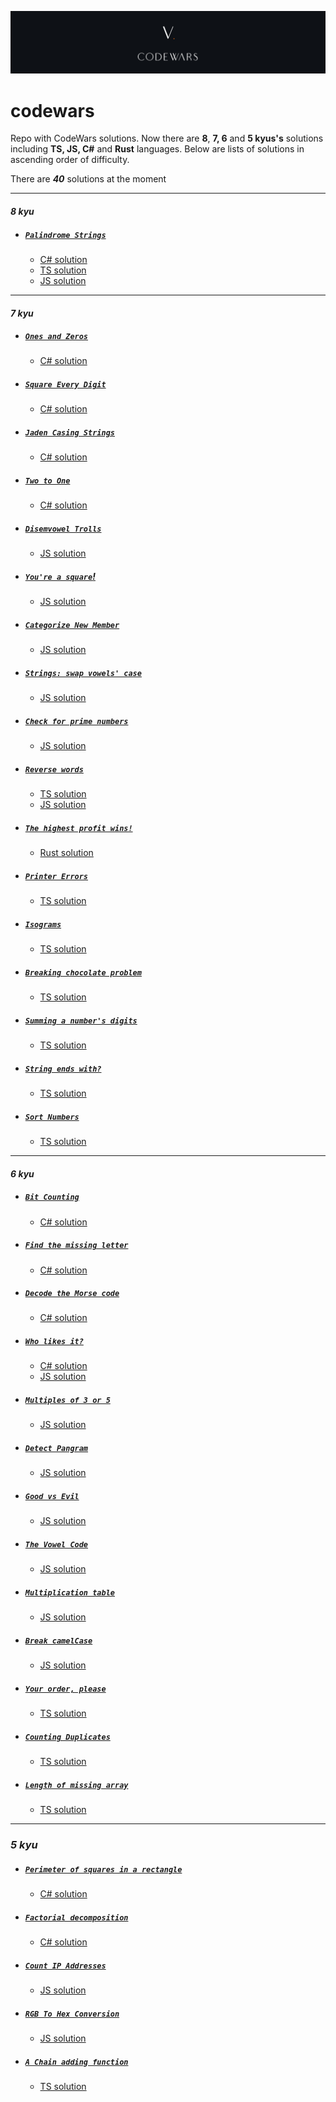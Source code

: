 ![](/cover.png)

# codewars

Repo with CodeWars solutions. Now there are **8**, **7, 6** and **5 kyus's** solutions including **TS, JS, C#** and **Rust** languages. Below are lists of solutions in ascending order of difficulty.

There are _**40**_ solutions at the moment

---

#### _8 kyu_

- ##### [`Palindrome Strings`](https://www.codewars.com/kata/57a5015d72292ddeb8000b31)

  - [C# solution](/kata's/8%20kyu/Palindrome%20Strings/palindrome-strings.cs)
  - [TS solution](/kata's/8%20kyu/Palindrome%20Strings/palindrome-strings.ts)
  - [JS solution](/kata's/8%20kyu/Palindrome%20Strings/palindrome-strings.js)

---

#### _7 kyu_

- ##### [`Ones and Zeros`](https://www.codewars.com/kata/578553c3a1b8d5c40300037c)

  - [C# solution](/kata's/7%20kyu/Ones%20and%20Zeros/ones-and-zeros.cs)

- ##### [`Square Every Digit`](https://www.codewars.com/kata/546e2562b03326a88e000020)

  - [C# solution](/kata's/7%20kyu/Square%20Every%20Digit/square-every-digit.cs)

- ##### [`Jaden Casing Strings`](https://www.codewars.com/kata/5390bac347d09b7da40006f6)

  - [C# solution](/kata's/7%20kyu/Jaden%20Casing%20Strings/jaden-casing-strings.cs)

- ##### [`Two to One`](https://www.codewars.com/kata/5656b6906de340bd1b0000ac)

  - [C# solution](/kata's/7%20kyu/Two%20to%20One/two-to-one.cs)

- ##### [`Disemvowel Trolls`](https://www.codewars.com/kata/52fba66badcd10859f00097e)

  - [JS solution](/kata's/7%20kyu/Disemvowel%20Trolls/disemvowel-trolls.js)

- ##### [`You're a square`!](https://www.codewars.com/kata/54c27a33fb7da0db0100040e)

  - [JS solution](/kata's/7%20kyu/You're%20a%20square/youre-a-square.js)

- ##### [`Categorize New Member`](https://www.codewars.com/kata/5502c9e7b3216ec63c0001aa)

  - [JS solution](/kata's/7%20kyu/Categorize%20New%20Member/categorize-new-member.js)

- ##### [`Strings: swap vowels' case`](https://www.codewars.com/kata/5803c0c6ab6c20a06f000026)

  - [JS solution](/kata's/7%20kyu/Strings%3A%20swap%20vowels'%20case/swap-vowels-case.js)

- ##### [`Check for prime numbers`](https://www.codewars.com/kata/53daa9e5af55c184db00025f)

  - [JS solution](/kata's/7%20kyu/Check%20for%20prime%20numbers/check-for-prime-numbers.js)

- ##### [`Reverse words`](https://www.codewars.com/kata/5259b20d6021e9e14c0010d4)

  - [TS solution](/kata's/7%20kyu/Reverse%20words/reverse-words.ts)
  - [JS solution](/kata's/7%20kyu/Reverse%20words/reverse-words.js)

- ##### [`The highest profit wins!`](https://www.codewars.com/kata/559590633066759614000063)

  - [Rust solution](/kata's/7%20kyu/The%20highest%20profit%20wins/the-highest-profit-wins.rs)

- ##### [`Printer Errors`](https://www.codewars.com/kata/56541980fa08ab47a0000040)

  - [TS solution](/kata's/7%20kyu/Printer%20Errors/printer-errors.ts)

- ##### [`Isograms`](https://www.codewars.com/kata/54ba84be607a92aa900000f1)

  - [TS solution](/kata's/7%20kyu/Isograms/isograms.ts)

- ##### [`Breaking chocolate problem`](https://www.codewars.com/kata/534ea96ebb17181947000ada)

  - [TS solution](/kata's/7%20kyu/Breaking%20chocolate%20problem/breaking-chocolate-problem.ts)

- ##### [`Summing a number's digits`](https://www.codewars.com/kata/52f3149496de55aded000410)

  - [TS solution](/kata's/7%20kyu/Summing%20a%20number's%20digits/summing-a-numbers-digits.ts)

- ##### [`String ends with?`](https://www.codewars.com/kata/51f2d1cafc9c0f745c00037d)

  - [TS solution](/kata's/7%20kyu/String%20ends%20with/string-ends-with.ts)

- ##### [`Sort Numbers`](https://www.codewars.com/kata/5174a4c0f2769dd8b1000003)

  - [TS solution](/kata's/7%20kyu/Sort%20Numbers/sort-numbers.ts)

---

#### _6 kyu_

- ##### [`Bit Counting`](https://www.codewars.com/kata/526571aae218b8ee490006f4)

  - [C# solution](/kata's/6%20kyu/Bit%20Counting/bit-counting.cs)

- ##### [`Find the missing letter`](https://www.codewars.com/kata/5839edaa6754d6fec10000a2)

  - [C# solution](/kata's/6%20kyu/Find%20the%20missing%20letter/find-the-missing-letter.cs)

- ##### [`Decode the Morse code`](https://www.codewars.com/kata/54b724efac3d5402db00065e)

  - [C# solution](/kata's/6%20kyu/Decode%20the%20Morse%20code/decode-the-morse-code.cs)

- ##### [`Who likes it?`](https://www.codewars.com/kata/5266876b8f4bf2da9b000362)

  - [C# solution](/kata's/6%20kyu/Who%20likes%20it/who-likes-it.cs)
  - [JS solution](/kata's/6%20kyu/Who%20likes%20it/who-likes-it.js)

- ##### [`Multiples of 3 or 5`](https://www.codewars.com/kata/514b92a657cdc65150000006)

  - [JS solution](/kata's/6%20kyu/Multiples%20of%203%20or%205/multiples-of-3-or-5.js)

- ##### [`Detect Pangram`](https://www.codewars.com/kata/545cedaa9943f7fe7b000048)

  - [JS solution](/kata's/6%20kyu/Detect%20Pangram/detect-pangram.js)

- ##### [`Good vs Evil`](https://www.codewars.com/kata/52761ee4cffbc69732000738)

  - [JS solution](/kata's/6%20kyu/Good%20vs%20Evil/good-vs-evil.js)

- ##### [`The Vowel Code`](https://www.codewars.com/kata/53697be005f803751e0015aa)

  - [JS solution](/kata's/6%20kyu/The%20Vowel%20Code/the-vowel-code.js)

- ##### [`Multiplication table`](https://www.codewars.com/kata/534d2f5b5371ecf8d2000a08)

  - [JS solution](/kata's/6%20kyu/Multiplication%20table/multiplication-table.js)

- ##### [`Break camelCase`](https://www.codewars.com/kata/5208f99aee097e6552000148)

  - [JS solution](/kata's/6%20kyu/Break%20camelCase/break-camelcase.js)

- ##### [`Your order, please`](https://www.codewars.com/kata/55c45be3b2079eccff00010f)

  - [TS solution](/kata's/6%20kyu/Your%20order%2C%20please/your-order-please.ts)

- ##### [`Counting Duplicates`](https://www.codewars.com/kata/54bf1c2cd5b56cc47f0007a1)

  - [TS solution](/kata's/6%20kyu/Counting%20Duplicates/counting_duplicates.ts)

- ##### [`Length of missing array`](https://www.codewars.com/kata/57b6f5aadb5b3d0ae3000611)

  - [TS solution](/kata's/6%20kyu/Length%20of%20missing%20array/length-of-missing-array.ts)

---

### _5 kyu_

- ##### [`Perimeter of squares in a rectangle`](https://www.codewars.com/kata/559a28007caad2ac4e000083)

  - [C# solution](/kata's/5%20kyu/Perimeter%20of%20squares%20in%20a%20rectangle/perimeter-of-squares-in-a-rectangle.cs)

- ##### [`Factorial decomposition`](https://www.codewars.com/kata/5a045fee46d843effa000070)

  - [C# solution](/kata's/5%20kyu/Factorial%20decomposition/factorial-decomposition.cs)

- ##### [`Count IP Addresses`](https://www.codewars.com/kata/526989a41034285187000de4)

  - [JS solution](/kata's/5%20kyu/Count%20IP%20Addresses/count-ip-addresses.js)

- ##### [`RGB To Hex Conversion`](https://www.codewars.com/kata/513e08acc600c94f01000001)

  - [JS solution](/kata's/5%20kyu/RGB%20To%20Hex%20Conversion/rgb-to-hex-conversion.js)

- ##### [`A Chain adding function`](https://www.codewars.com/kata/539a0e4d85e3425cb0000a88)

  - [TS solution](/kata's/5%20kyu/A%20Chain%20adding%20function/a-chain-adding-function.ts)
